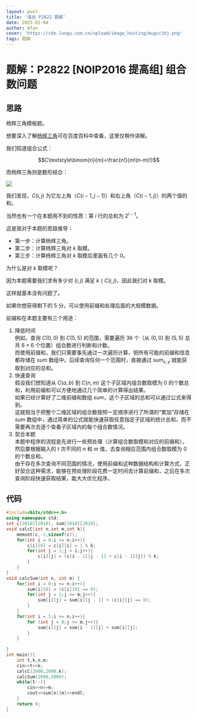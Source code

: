 ```yaml
---
layout: post
title: '洛谷 P2822 题解'
date: 2025-01-04
author: Afan
cover: 'https://cdn.luogu.com.cn/upload/image_hosting/mugcc3dj.png'
tags: 题解
---
```


# 题解：P2822 [NOIP2016 提高组] 组合数问题

## 思路

杨辉三角模板题。

想要深入了解[杨辉三角](https://baike.baidu.com/item/%E6%9D%A8%E8%BE%89%E4%B8%89%E8%A7%92/215098)可在百度百科中查看，这里仅稍作讲解。

我们知道组合公式：

$$C\textstyle\binom{n}{m}=\frac{n!}{m!(n-m)!}$$

而杨辉三角则是数形结合：

![](https://cdn.luogu.com.cn/upload/image_hosting/5bn1b87c.png)

我们发现，$C(i, j)$ 为它左上角（$C(i - 1, j - 1)$）和右上角（$C(i - 1, j)$）的两个值的和。

当然也有一个在本题用不到的性质：第 $i$ 行的总和为 $2 ^ {i - 1}$。

这是我对于本题的思路推导：

- 第一步：计算杨辉三角。
- 第二步：计算杨辉三角对 $k$ 取模。
- 第三步：计算杨辉三角对 $k$ 取模后里面有几个 $0$。

为什么是对 $k$ 取模呢？

因为本题需要我们求有多少对 $(i, j)$ 满足 $k \mid C(i, j)$，因此我们对 $k$ 取模。

这样就基本没有问题了。

如果你想获得剩下的 $5$ 分，可以使用前缀和处理后面的大规模数据。

前缀和在本题主要有三个用途：

1. 降低时间  
    例如，查询 $C(0, 0)$ 到 $C(5, 5)$ 的范围，需要遍历 $36$ 个（从 $(0, 0)$ 到 $(5, 5)$ 总共 $6 \times 6$ 个位置）组合数进行判断和计数。  
    而使用前缀和，我们只需要事先通过一次遍历计算，把所有可能的前缀和信息都存储在 $sum$ 数组中。后续查询任何一个范围时，直接通过 $sum_{x, y}$ 就能获取到对应的总和。
2. 快速查询  
    假设我们想知道从 $C(a, b)$ 到 $C(n, m)$ 这个子区域内组合数取模为 $0$ 的个数总和，利用前缀和可以方便地通过几个简单的计算得出结果。  
    如果已经计算好了二维前缀和数组 $sum$，这个子区域的总和可以通过公式来得到。  
    这就相当于把整个二维区域的组合数按照一定顺序进行了所谓的“累加”存储在 $sum$ 数组中，通过简单的公式就能快速获取任意指定子区域的统计总和，而不需要再次去逐个查看子区域内的每个组合数情况。
3. 契合本题  
    本题中程序的流程是先进行一些预处理（计算组合数取模和对应的前缀和），然后要根据输入的 $t$ 次不同的 $n$ 和 $m$ 值，去查询相应范围内组合数取模为 $0$ 的个数总和。  
    由于存在多次查询不同范围的情况，使用前缀和这种数据结构和计算方式，正好契合这种需求，能够在预处理阶段花费一定时间去计算前缀和，之后在多次查询阶段快速获取结果，能大大优化程序。

## 代码

```cpp
#include<bits/stdc++.h>
using namespace std;
int c[2010][2010], sum[2010][2010];
void calcC(int n,int m,int k){
	memset(c,-1,sizeof(c));
	for(int i = 0;i <= n;i++){
		c[i][0] = c[i][i] = 1 % k;
		for(int j = 1;j < i;j++){ 
			c[i][j] = (c[i - 1][j - 1] + c[i - 1][j]) % k;
		}
	}
}
void calcSum(int n, int m) {
	for(int i = 0;i <= n;i++){
		sum[i][0] = (c[i][0] == 0);
		for(int j = 1;j <= m;j++){
			sum[i][j] = sum[i][j - 1] + (c[i][j] == 0);
		}
	}
	for(int i = 1;i <= n;i++){
		for (int j = 0;j <= m;j++){
			sum[i][j] = sum[i - 1][j] + sum[i][j];
		}
	}
	
}
int main(){
	int t,k,n,m;
	cin>>t>>k;
	calcC(2000,2000,k);
	calcSum(2000,2000);
	while(t--){
		cin>>n>>m;
		cout<<sum[n][m]<<endl;
	}
	return 0;
}
```
